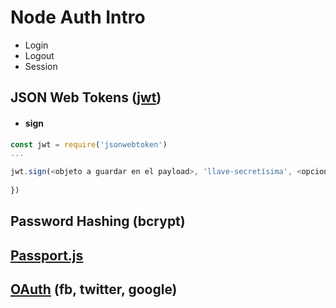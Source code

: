 # Node Auth Intro

- Login
- Logout
- Session

## JSON Web Tokens ([jwt](https://jwt.io/))

- #### sign
``` js
const jwt = require('jsonwebtoken')
...

jwt.sign(<objeto a guardar en el payload>, 'llave-secretísima', <opciones>, <funcion-callback> (err, token) {
  
})
```

## Password Hashing (bcrypt)

## [Passport.js](http://www.passportjs.org/docs/)

## [OAuth](https://oauth.net/) (fb, twitter, google)

